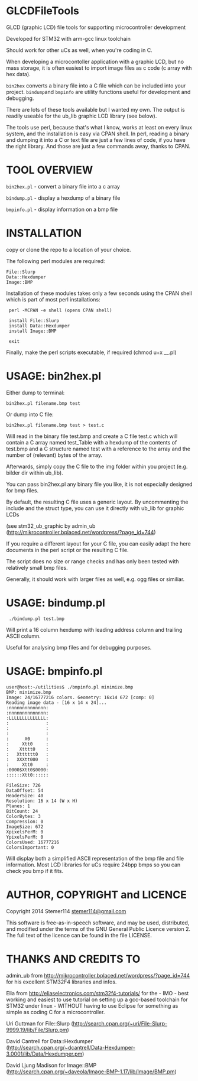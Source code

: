 GLCDFileTools
=============

GLCD (graphic LCD) file tools for supporting microcontroller development

Developed for STM32 with arm-gcc linux toolchain

Should work for other uCs as well, when you're coding in C.

When developing a microcontoller application with a graphic LCD, 
but no mass storage, it is often easiest to import image files as 
c code (c array with hex data).

`bin2hex` converts a binary file into a C file which can be 
included into your project. `bindump`and `bmpinfo` are 
utility functions useful for development and debugging.

There are lots of these tools available but I wanted 
my own. The output is readily useable for the ub_lib
graphic LCD library (see below).

The tools use perl, because that's what I know, works
at least on every linux system, and the installation
is easy via CPAN shell. In perl, reading a binary and
dumping it into a C or text file are just a few lines
of code, if you have the right library. And those are
just a few commands away, thanks to CPAN.


TOOL OVERVIEW
=============

 `bin2hex.pl` - convert a binary file into a c array

 `bindump.pl` - display a hexdump of a binary file

 `bmpinfo.pl` - display information on a bmp file



INSTALLATION
============

copy or clone the repo to a location of your choice.

The following perl modules are required:

```
File::Slurp
Data::Hexdumper
Image::BMP
```


Installation of these modules takes only a few seconds using the CPAN shell
which is part of most perl installations:

```
 perl -MCPAN -e shell (opens CPAN shell)
 
 install File::Slurp
 install Data::Hexdumper
 install Image::BMP

 exit
```

Finally, make the perl scripts executable, if required (chmod u+x __.pl)


USAGE: bin2hex.pl
=================

Either dump to terminal:

`bin2hex.pl filename.bmp test`

Or dump into C file:

`bin2hex.pl filename.bmp test > test.c`

Will read in the binary file test.bmp and create a C file test.c
which will contain a C array named test_Table with a hexdump of the contents
of test.bmp and a C structure named test with a reference to the 
array and the number of (relevant) bytes of the array.

Afterwards, simply copy the C file to the img folder within you
project (e.g. bilder dir within ub_lib).

You can pass bin2hex.pl any binary file you like, it is not especially
designed for bmp files.

By default, the resulting C file uses a generic layout. By uncommenting
the include and the struct type, you can use it directly with ub_lib
for graphic LCDs 

(see stm32_ub_graphic by admin_ub (http://mikrocontroller.bplaced.net/wordpress/?page_id=744)

If you require a different layout for your C file, you can easily adapt the 
here documents in the perl script or the resulting C file.

The script does no size or range checks and has only been tested with 
relatively small bmp files.

Generally, it should work with larger files as well, e.g. ogg files or similiar.


USAGE: bindump.pl
=================

` ./bindump.pl test.bmp`

Will print a 16 column hexdump with leading address column and trailing ASCII
column.

Useful for analysing bmp files and for debugging purposes.


USAGE: bmpinfo.pl
=================

```
user@host:~/utilities$ ./bmpinfo.pl minimize.bmp 
BMP: minimize.bmp
Image: 24/16777216 colors. Geometry: 16x14 672 [comp: 0]
Reading image data - [16 x 14 x 24]...
:nnnnnnnnnnnnnn:
:nnnnnnnnnnnnnn:
:LLLLLLLLLLLLLL:
:              :
:              :
:              :
:      X0      :
:     Xtt0     :
:    Xtttt0    :
:   Xtttttt0   :
:   XXXtt000   :
:     Xtt0     :
:0000$Xtt0$0000:
::::::Xtt0::::::

FileSize: 726 
DataOffset: 54 
HeaderSize: 40 
Resolution: 16 x 14 (W x H)
Planes: 1 
BitCount: 24 
ColorBytes: 3 
Compression: 0 
ImageSize: 672 
XpixelsPerM: 0 
YpixelsPerM: 0 
ColorsUsed: 16777216 
ColorsImportant: 0 
```

Will display both a simplified ASCII representation of the bmp file
and file information. Most LCD libraries for uCs require 24bpp bmps
so you can check you bmp if it fits.



AUTHOR, COPYRIGHT and LICENCE
=============================

Copyright 2014 Stemer114 <stemer114@gmail.com>

This software is free-as-in-speech software, and may be used, distributed, and modified 
under the terms of the GNU General Public Licence version 2. The full text of the 
licence can be found in the file LICENSE.


THANKS AND CREDITS TO
=====================

admin_ub from http://mikrocontroller.bplaced.net/wordpress/?page_id=744 for his 
excellent STM32F4 libraries and infos.

Elia from http://eliaselectronics.com/stm32f4-tutorials/ for the - IMO - best working and easiest
to use tutorial on setting up a gcc-based toolchain for STM32 under linux - WITHOUT
having to use Eclipse for something as simple as coding C for a microcontroller.

Uri Guttman for File::Slurp (http://search.cpan.org/~uri/File-Slurp-9999.19/lib/File/Slurp.pm)

David Cantrell for Data::Hexdumper (http://search.cpan.org/~dcantrell/Data-Hexdumper-3.0001/lib/Data/Hexdumper.pm)

David Ljung Madison for Image::BMP (http://search.cpan.org/~daveola/Image-BMP-1.17/lib/Image/BMP.pm)




